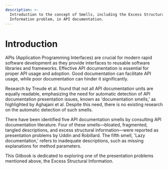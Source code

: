 ```yaml
---
description: >-
  Introduction to the concept of Smells, including the Excess Structural
  Information problem, in API documentation.
---
```


# Introduction

APIs (Application Programming Interfaces) are crucial for modern rapid software development as they provide interfaces to reusable software libraries and frameworks. Effective API documentation is essential for proper API usage and adoption. Good documentation can facilitate API usage, while poor documentation can hinder it significantly.

Research by Treude et al. found that not all API documentation units are equally readable, emphasizing the need for automatic detection of API documentation presentation issues, known as 'documentation smells,' as highlighted by Aghajani et al. Despite this need, there is no existing research on the automatic detection of such smells.

There have been identified five API documentation smells by consulting API documentation literature. Four of these smells—bloated, fragmented, tangled descriptions, and excess structural information—were reported as presentation problems by Uddin and Robillard. The fifth smell, 'Lazy documentation,' refers to inadequate descriptions, such as missing explanations for method parameters.

This Gitbook is dedicated to exploring one of the presentation problems mentioned above, the Excess Structural Information.
